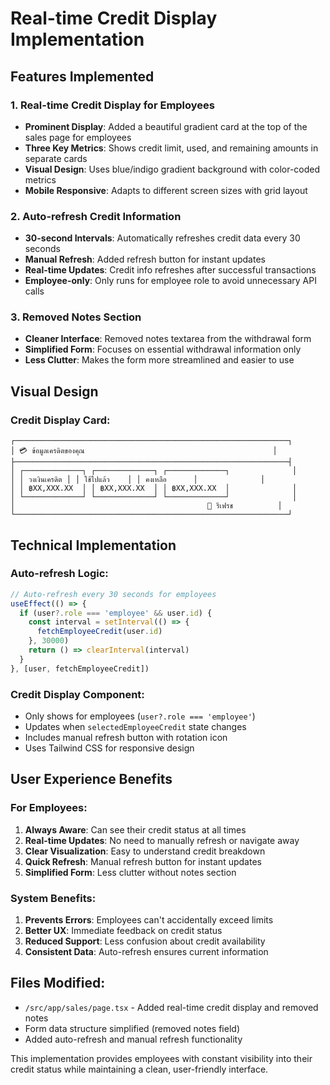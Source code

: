 # Real-time Credit Display Implementation

## Features Implemented

### 1. Real-time Credit Display for Employees
- **Prominent Display**: Added a beautiful gradient card at the top of the sales page for employees
- **Three Key Metrics**: Shows credit limit, used, and remaining amounts in separate cards
- **Visual Design**: Uses blue/indigo gradient background with color-coded metrics
- **Mobile Responsive**: Adapts to different screen sizes with grid layout

### 2. Auto-refresh Credit Information
- **30-second Intervals**: Automatically refreshes credit data every 30 seconds
- **Manual Refresh**: Added refresh button for instant updates
- **Real-time Updates**: Credit info refreshes after successful transactions
- **Employee-only**: Only runs for employee role to avoid unnecessary API calls

### 3. Removed Notes Section
- **Cleaner Interface**: Removed notes textarea from the withdrawal form
- **Simplified Form**: Focuses on essential withdrawal information only
- **Less Clutter**: Makes the form more streamlined and easier to use

## Visual Design

### Credit Display Card:
```
┌─────────────────────────────────────────────────────────────┐
│ 💳 ข้อมูลเครดิตของคุณ                                          │
├─────────────────────────────────────────────────────────────┤
│ ┌─────────────┐ ┌─────────────┐ ┌─────────────┐              │
│ │ วงเงินเครดิต │ │ ใช้ไปแล้ว    │ │ คงเหลือ      │              │
│ │ ฿XX,XXX.XX  │ │ ฿XX,XXX.XX  │ │ ฿XX,XXX.XX  │              │
│ └─────────────┘ └─────────────┘ └─────────────┘              │
│                                           🔄 รีเฟรช          │
└─────────────────────────────────────────────────────────────┘
```

## Technical Implementation

### Auto-refresh Logic:
```typescript
// Auto-refresh every 30 seconds for employees
useEffect(() => {
  if (user?.role === 'employee' && user.id) {
    const interval = setInterval(() => {
      fetchEmployeeCredit(user.id)
    }, 30000)
    return () => clearInterval(interval)
  }
}, [user, fetchEmployeeCredit])
```

### Credit Display Component:
- Only shows for employees (`user?.role === 'employee'`)
- Updates when `selectedEmployeeCredit` state changes
- Includes manual refresh button with rotation icon
- Uses Tailwind CSS for responsive design

## User Experience Benefits

### For Employees:
1. **Always Aware**: Can see their credit status at all times
2. **Real-time Updates**: No need to manually refresh or navigate away
3. **Clear Visualization**: Easy to understand credit breakdown
4. **Quick Refresh**: Manual refresh button for instant updates
5. **Simplified Form**: Less clutter without notes section

### System Benefits:
1. **Prevents Errors**: Employees can't accidentally exceed limits
2. **Better UX**: Immediate feedback on credit status
3. **Reduced Support**: Less confusion about credit availability
4. **Consistent Data**: Auto-refresh ensures current information

## Files Modified:
- `/src/app/sales/page.tsx` - Added real-time credit display and removed notes
- Form data structure simplified (removed notes field)
- Added auto-refresh and manual refresh functionality

This implementation provides employees with constant visibility into their credit status while maintaining a clean, user-friendly interface.